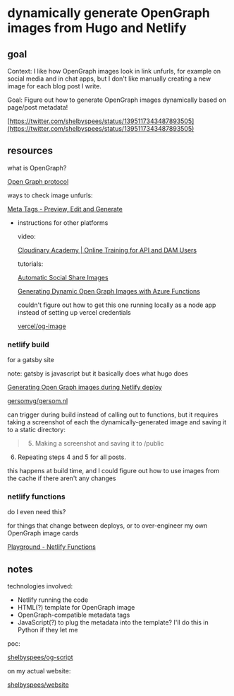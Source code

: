 # dynamically generate OpenGraph images from Hugo and Netlify

## goal

Context: I like how OpenGraph images look in link unfurls, for example on social media and in chat apps, but I don't like manually creating a new image for each blog post I write.

Goal: Figure out how to generate OpenGraph images dynamically based on page/post metadata!

[https://twitter.com/shelbyspees/status/1395117343487893505](https://twitter.com/shelbyspees/status/1395117343487893505)

## resources

what is OpenGraph?

[Open Graph protocol](https://ogp.me/)

ways to check image unfurls:

[Meta Tags - Preview, Edit and Generate](https://metatags.io/)

- instructions for other platforms

    video:

    [Cloudinary Academy | Online Training for API and DAM Users](https://training.cloudinary.com/learn/video/devjams-episode-3-creating-social-sharing-images-with-cloudinary-and-svelte)

    tutorials:

    [Automatic Social Share Images](https://www.ryanfiller.com/blog/automatic-social-share-images)

    [Generating Dynamic Open Graph Images with Azure Functions](https://thecloudblog.net/lab/generating-dynamic-open-graph-images-with-azure-functions/)

    couldn't figure out how to get this one running locally as a node app instead of setting up vercel credentials

    [vercel/og-image](https://github.com/vercel/og-image)

### netlify build

for a gatsby site

note: gatsby is javascript but it basically does what hugo does

[Generating Open Graph images during Netlify deploy](https://gersom.nl/post/og-images-on-netlify/)

[gersomvg/gersom.nl](https://github.com/gersomvg/gersom.nl/tree/main/src/scripts/generate-og-images)

can trigger during build instead of calling out to functions, but it requires taking a screenshot of each the dynamically-generated image and saving it to a static directory:

> 5. Making a screenshot and saving it to /public
6. Repeating steps 4 and 5 for all posts.

this happens at build time, and I could figure out how to use images from the cache if there aren't any changes

### netlify functions

do I even need this?

for things that change between deploys, or to over-engineer my own OpenGraph image cards

[Playground - Netlify Functions](https://functions.netlify.com/playground/)

## notes

technologies involved:

- Netlify running the code
- HTML(?) template for OpenGraph image
- OpenGraph-compatible metadata tags
- JavaScript(?) to plug the metadata into the template? I'll do this in Python if they let me

poc: 

[shelbyspees/og-script](https://github.com/shelbyspees/og-script)

on my actual website:

[shelbyspees/website](https://github.com/shelbyspees/website/tree/main/netlify/functions)